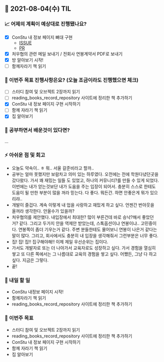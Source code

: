 ## 📆 2021-08-04(수) TIL

### 📈 어제의 계획이 예상대로 진행됐나요?
- [x] ConStu 내 정보 페이지 뼈대 구현
  - [ISSUE](https://github.com/CodeSoom/ConStu/pull/223)
  - [PR](https://github.com/CodeSoom/ConStu/pull/224)
- [x] 처우협의 관련 메일 보내기 / 전회사 연봉계약서 PDF로 보내기
- [x] 방 알아보기 시작!
- [ ] 함께자라기 책 읽기

### 🦄 이번주 목표 진행사항은요? (오늘 조금이라도 진행했으면 체크)
- [ ] 스터디 참여 및 오브젝트 2장까지 읽기
- [ ] reading_books_record_repository 사이트에 정리한 책 추가하기
- [x] ConStu 내 정보 페이지 구현 시작하기
- [ ] 함께 자라기 책 읽기
- [x] 집 알아보기

### 🤔 공부하면서 배운것이 있다면?
...

### ⚡ 아쉬운 점 및 회고
- 오늘도 약속이.. ㅎ 뭐.. 서울 갈준비라고 할까..
- 공부는 얼마 못했지만 보람차고 의미 있는 하루였다. 오전에는 전에 학원다녔던곳을 갔다왔다. 가서 꽤 재밌는 일들 도 있었고, 하나의 커뮤니티?를 만들 수 있게 되었다. 이번에는 내가 얻는것보단 내가 도움을 주는 입장이 되어서. 충분히 스스로 한테도 도움이 될 만한 부분이 많을 꺼라 믿는다. 다 좋다. 뭐든간. 하면 안좋은게 뭐가 있으리랴..
- 개발이 즐겁다. 계속 이렇게 내 업을 사랑하고 재밌게 하고 싶다. 언젠간 번아웃을 올꺼라 생각한다. 안올수가 있을까?
- 처우협의를 제안했다. 내입장에서 최대한? 많이 부른건데 바로 승낙?해서 좋았던거? 같다. 그리고 두가지 안을 역제안 받았는데, 스톡옵션이냐 연봉이냐.. 고민중이다. 연봉쪽이 좀더 기우는거 같다. 주변 분들한테도 물어보니 연봉이 나은거 같다는 말이 많다. 그리고, 회사에서도 충분히 내 입장을 생각해줘서 그런부분은 너무 좋다.
- 집! 집! 집!! 집구해야해!! 이제 제일 우선순위는 집이다.
- 가서도 개발자로 또는 더 나아가서 교육자로도 성장하고 싶다. 가서 경험을 열심히 쌓고 또 다른 쪽에서는 그 나름대로 교육의 경험을 쌓고 싶다. 어쨌든, 그냥 다 하고 싶다. 지금은 그렇다.
- 끝!

### 🚀 내일 할 일
- ConStu 내정보 페이지 시작!
- 함께자라기 책 읽기
- reading_books_record_repository 사이트에 정리한 책 추가하기

### 🎯 이번주 목표
- 스터디 참여 및 오브젝트 2장까지 읽기
- reading_books_record_repository 사이트에 정리한 책 추가하기
- ConStu 내 정보 페이지 구현 시작하기
- 함께 자라기 책 읽기
- 집 알아보기
